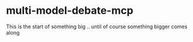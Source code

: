 # multi-model-debate-mcp
This is the start of something big .. until of course something bigger comes along
